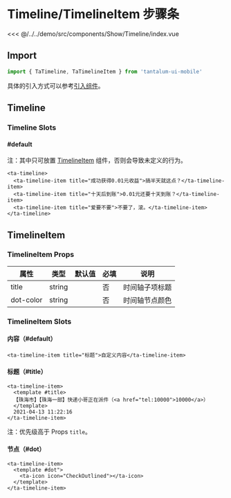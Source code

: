 # Timeline/TimelineItem 步骤条

<CodeDemo name="Timeline">

<<< @/../../demo/src/components/Show/Timeline/index.vue

</CodeDemo>

## Import

```js
import { TaTimeline, TaTimelineItem } from 'tantalum-ui-mobile'
```

具体的引入方式可以参考[引入组件](../guide/import.md)。

## Timeline

### Timeline Slots

#### #default

注：其中只可放置 [TimelineItem](./Timeline.md#timelineitem-props) 组件，否则会导致未定义的行为。

```vue
<ta-timeline>
  <ta-timeline-item title="成功获得0.01元收益">搞半天就这点？</ta-timeline-item>
  <ta-timeline-item title="十天后到账">0.01元还要十天到账？</ta-timeline-item>
  <ta-timeline-item title="爱要不要">不要了，滚。</ta-timeline-item>
</ta-timeline>
```

## TimelineItem

### TimelineItem Props

| 属性      | 类型   | 默认值 | 必填 | 说明           |
| --------- | ------ | ------ | ---- | -------------- |
| title     | string |        | 否   | 时间轴子项标题 |
| dot-color | string |        | 否   | 时间轴节点颜色 |

### TimelineItem Slots

#### 内容（#default）

```vue
<ta-timeline-item title="标题">自定义内容</ta-timeline-item>
```

#### 标题（#title）

```vue
<ta-timeline-item>
  <template #title>
  【珠海市】【珠海一部】快递小哥正在派件（<a href="tel:10000">10000</a>）
  </template>
  2021-04-13 11:22:16
</ta-timeline-item>
```

注：优先级高于 Props `title`。

#### 节点（#dot）

```vue
<ta-timeline-item>
  <template #dot">
    <ta-icon icon="CheckOutlined"></ta-icon>
  </template>
</ta-timeline-item>
```
